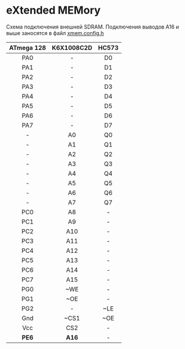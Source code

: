 # e**X**tended **MEM**ory

Схема подключения внешней SDRAM.
Подключения выводов A16 и выше заносятся в файл [xmem.config.h](../src/xmem.config.h)

|ATmega 128|K6X1008C2D|HC573|
|:---:|:---:|:---:|
| PA0 | -   | D0 |
| PA1 | -   | D1 |
| PA2 | -   | D2 |
| PA3 | -   | D3 |
| PA4 | -   | D4 |
| PA5 | -   | D5 |
| PA6 | -   | D6 |
| PA7 | -   | D7 |
| -   | A0  | Q0 |
| -   | A1  | Q1 |
| -   | A2  | Q2 |
| -   | A3  | Q3 |
| -   | A4  | Q4 |
| -   | A5  | Q5 |
| -   | A6  | Q6 |
| -   | A7  | Q7 |
| PC0 | A8  | -  |
| PC1 | A9  | -  |
| PC2 | A10 | -  |
| PC3 | A11 | -  |
| PC4 | A12 | -  |
| PC5 | A13 | -  |
| PC6 | A14 | -  |
| PC7 | A15 | -  |
| PG0 | ~WE | -  |
| PG1 | ~OE | -  |
| PG2 | -   |~LE |
| Gnd |~CS1 |~OE |
| Vcc | CS2 | -  |
| **PE6** | **A16** | -  |
